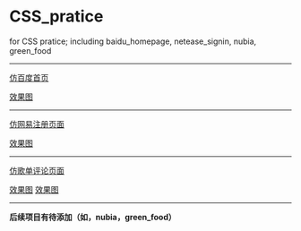 # CSS_pratice
for CSS pratice; including baidu_homepage, netease_signin, nubia, green_food

-------------------
[仿百度首页](https://hisakawakoyomi.github.io/CSS_pratice/baidu_homepage.html)  

[效果图](/baidu_pic.png "仿百度首页")

-----------------
[仿网易注册页面](https://hisakawakoyomi.github.io/CSS_pratice/netease_signin.html)

[效果图](/netease_pic.png "仿网易注册首页")

----------------
[仿歌单评论页面](https://hisakawakoyomi.github.io/CSS_pratice/comment_module.html)  

[效果图](/comment_pic1.png "仿歌单评论页面")
[效果图](/comment_pic2.png "仿歌单评论页面")

------------------------
**后续项目有待添加（如，nubia，green_food）**
